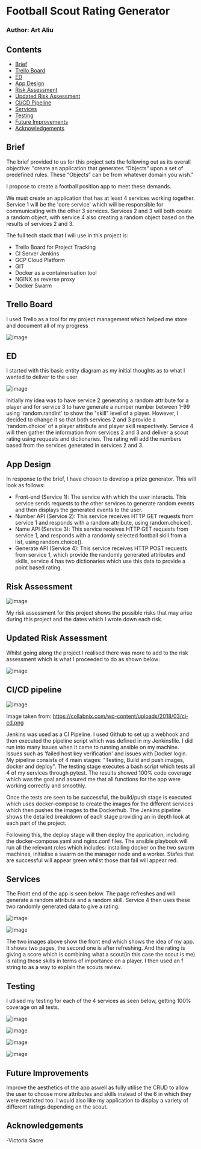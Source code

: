 # Football Scout Rating Generator

### Author: Art Aliu

## Contents

* [Brief](#Brief)
* [Trello Board](#Trello-Board)
* [ED](#ED)
* [App Design](#App-Design)
* [Risk Assessment](#Risk-Assessment)
* [Updated Risk Assessment](#Updated-Risk-Assessment)
* [CI/CD Pipeline](#CI/CD-Pipeline)
* [Services](#Services)
* [Testing](#Testing)
* [Future Improvements](#Future-Improvements)
* [Acknowledgements](#Acknowledgements)

## Brief

The brief provided to us for this project sets the following out as its overall objective: "create an application that generates “Objects” upon a set of predefined rules. These “Objects” can be from whatever domain you wish."

I propose to create a football position app to meet these demands.

We must create an application that has at least 4 services working together.
Service 1 will be the 'core service' which will be responsible for communicating with the other 3 services. Services 2 and 3 will both create a random object, with service 4 also creating a random object based on the results of services 2 and 3.

The full tech stack that I will use in this project is:
- Trello Board for Project Tracking
- CI Server Jenkins
- GCP Cloud Platform
- GIT
- Docker as a containerisation tool
- NGINX as reverse proxy
- Docker Swarm


## Trello Board

I used Trello as a tool for my project management which helped me store and document all of my progress

![image](https://user-images.githubusercontent.com/101266740/168490568-c3f41699-82d5-4df8-8ef7-44d4e00b1ce7.png)


## ED

I started with this basic entity diagram as my initial thoughts as to what I wanted to deliver to the user

![image](https://user-images.githubusercontent.com/101266740/166654334-70edc87d-0a57-46f6-a428-9cab5a0b12bd.png)

Initially my idea was to have service 2 generating a random attribute for a player and for service 3 to have generate a number number between 1-99 using 'random.randint' to show the "skill" level of a player. However, I decided to change it  so that both services 2 and 3 provide a 'random.choice' of a player attribute and player skill respectively. Service 4 will then gather the information from services 2 and 3 and deliver a scout rating using requests and dictionaries. The rating will add the numbers based from the services generated in services 2 and 3.

## App Design

In response to the brief, I have chosen to develop a prize generator. This will look as follows:

- Front-end (Service 1): The service with which the user interacts. This service sends requests to the other services to generate random events and then displays the generated events to the user.
- Number API (Service 2): This service receives HTTP GET requests from service 1 and responds with a random attribute, using random.choice().
- Name API (Service 3): This service receives HTTP GET requests from service 1, and responds with a randomly selected football skill from a list, using random.choice().
- Generate API (Service 4): This service receives HTTP POST requests from service 1, which provide the randomly generated attributes and skills, service 4 has two dictionaries which use this data to provide a point based rating.

## Risk Assessment

![image](https://user-images.githubusercontent.com/101266740/166652051-3153ea9c-7667-4ed5-b7fc-bb4c8ce100fc.png)

My risk assessment for this project shows the possible risks that may arise during this project and the dates which I wrote down each risk.

## Updated Risk Assessment

Whilst going along the project I realised there was more to add to the risk assessment which is what I proceeded to do as shown below:

![image](https://user-images.githubusercontent.com/101266740/168623169-55f24cdf-b0e3-4749-8e48-2a83f7513085.png)

## CI/CD pipeline 

![image](https://user-images.githubusercontent.com/101266740/165782428-cdfc021f-4c7f-4800-86b6-b59873daae2d.png)

Image taken from: https://collabnix.com/wp-content/uploads/2018/03/ci-cd.png

Jenkins was used as a CI Pipeline. I used Github to set up a webhook and then executed the pipeline script which was defined in my Jenkinsfile. I did run into many issues when it came to running ansible on my machine. Issues such as 'failed host key verification' and issues with Docker login. My pipeline consists of 4 main stages: "Testing, Build and push images, docker and deploy". The testing stage executes a bash script which tests all 4 of my services through pytest. The results showed 100% code coverage which was the goal and assured me that all functions for the app were working correctly and smoothly. 

Once the tests are seen to be successful, the build/push stage is executed which uses docker-compose to create the images for the different services which then pushes the images to the Dockerhub. The Jenkins pipeline shows the detailed breakdown of each stage providing an in depth look at each part of the project.

Following this, the deploy stage will then deploy the application, including the docker-compose.yaml and nginx.conf files. The ansible playbook will run all the relevant roles which includes: installing docker on the two swarm machines, initialise a swarm on the manager node and a worker. Stafes that are successful will appear green whilst those that fail will appear red. 


## Services

The Front end of the app is seen below. The page refreshes and will generate a random attribute and a random skill. Service 4 then uses these two randomly generated data to give a rating.

![image](https://user-images.githubusercontent.com/101266740/167589433-695049cb-95fa-4e43-a05b-f88c7a648824.png)

![image](https://user-images.githubusercontent.com/101266740/167589499-15869ae1-c21c-4934-9748-8f5929529051.png)

The two images above show the front end which shows the idea of my app. It shows two pages, the second one is after refreshing. And the rating is giving a score which is combining what a scout(in this case the scout is me) is rating those skills in terms of importance on a player. I then used an f string to as a way to explain the scouts review.

## Testing

I utlised my testing for each of the 4 services as seen below, getting 100% coverage on all tests.

![image](https://user-images.githubusercontent.com/101266740/167639537-ff9046e2-b9c6-4913-b221-eac7423a540b.png)

![image](https://user-images.githubusercontent.com/101266740/167639561-feefe235-b819-4b31-af54-14bba3599139.png)

![image](https://user-images.githubusercontent.com/101266740/167639621-5fba8491-80f8-40f0-b8f0-5fe91f9ecb32.png)

![image](https://user-images.githubusercontent.com/101266740/167639644-1e61fc05-6dbc-4fcc-855b-373d7a322955.png)

## Future Improvements

Improve the aesthetics of the app aswell as fully utilise the CRUD to allow the user to choose more attributes and skills instead of the 6 in which they were restricted too. I would also like my application to display a variety of different ratings depending on the scout.

## Acknowledgements

-Victoria Sacre

